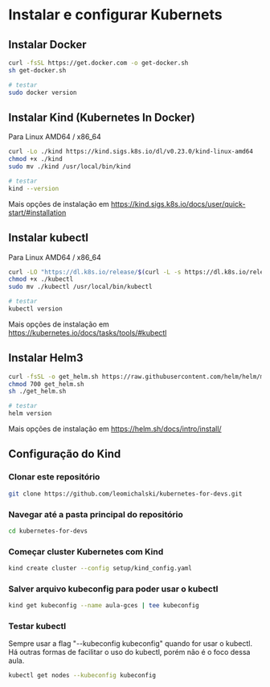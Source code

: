 # Instalar e configurar Kubernets

## Instalar Docker

```bash
curl -fsSL https://get.docker.com -o get-docker.sh
sh get-docker.sh

# testar
sudo docker version
```

## Instalar Kind (Kubernetes In Docker)

Para Linux AMD64 / x86_64

```bash
curl -Lo ./kind https://kind.sigs.k8s.io/dl/v0.23.0/kind-linux-amd64
chmod +x ./kind
sudo mv ./kind /usr/local/bin/kind

# testar
kind --version
```

Mais opções de instalação em <https://kind.sigs.k8s.io/docs/user/quick-start/#installation>

## Instalar kubectl

Para Linux AMD64 / x86_64

```bash
curl -LO "https://dl.k8s.io/release/$(curl -L -s https://dl.k8s.io/release/stable.txt)/bin/linux/amd64/kubectl"
chmod +x ./kubectl
sudo mv ./kubectl /usr/local/bin/kubectl

# testar
kubectl version
```

Mais opções de instalação em <https://kubernetes.io/docs/tasks/tools/#kubectl>

## Instalar Helm3

```bash
curl -fsSL -o get_helm.sh https://raw.githubusercontent.com/helm/helm/main/scripts/get-helm-3
chmod 700 get_helm.sh
sh ./get_helm.sh

# testar
helm version
```

Mais opções de instalação em <https://helm.sh/docs/intro/install/>

## Configuração do Kind

### Clonar este repositório

```bash
git clone https://github.com/leomichalski/kubernetes-for-devs.git
```

### Navegar até a pasta principal do repositório

```bash
cd kubernetes-for-devs
```

### Começar cluster Kubernetes com Kind

```bash
kind create cluster --config setup/kind_config.yaml
```

### Salver arquivo kubeconfig para poder usar o kubectl

```bash
kind get kubeconfig --name aula-gces | tee kubeconfig
```

### Testar kubectl

Sempre usar a flag "--kubeconfig kubeconfig" quando for usar o kubectl. Há outras formas de facilitar o uso do kubectl, porém não é o foco dessa aula.

```bash
kubectl get nodes --kubeconfig kubeconfig
```